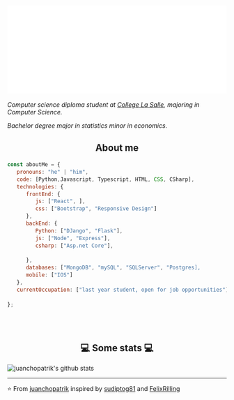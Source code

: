 
<img src="https://github.com/juanchopatrik/juanName/blob/main/svg.svg"/>



<p><em>Computer science diploma student at <a href="https://www.lasallecollege.com/business-and-technologies-school/aec-computer-programmer-analyst">College La Salle</a>, majoring in Computer Science. </br>
</em></p>
<p><em>Bachelor degree major in statistics minor in economics. </br>
</em></p>

<h2 align="center">About me</h2>

```javascript
const aboutMe = {
   pronouns: "he" | "him",
   code: [Python,Javascript, Typescript, HTML, CSS, CSharp],
   technologies: {
      frontEnd: {
         js: ["React", ],
         css: ["Bootstrap", "Responsive Design"]
      },
      backEnd: {
         Python: ["DJango", "Flask"],
         js: ["Node", "Express"],
         csharp: ["Asp.net Core"],

      },
      databases: ["MongoDB", "mySQL", "SQLServer", "Postgres],
      mobile: ["IOS"]
   },
   currentOccupation: ["last year student, open for job opportunities"],

};
```
</br></br>
<h2 align="center">💻 Some stats 💻</h2>

![juanchopatrik's github stats](https://github-readme-stats.vercel.app/api?username=juanchopatrik&show_icons=true&title_color=fff&icon_color=79ff97&text_color=9f9f9f&bg_color=151515)

---

⭐️ From [juanchopatrik](https://github.com/juanchopatrik) inspired by [sudiptog81](https://github.com/sudiptog81) and  [FelixRilling](https://github.com/)

